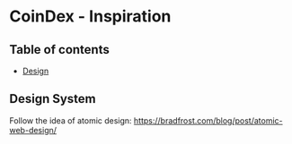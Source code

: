 # CoinDex - Inspiration

**Table of contents**
-----------------------
- [ Design ](#Design)

## Design System 

Follow the idea of atomic design: https://bradfrost.com/blog/post/atomic-web-design/



